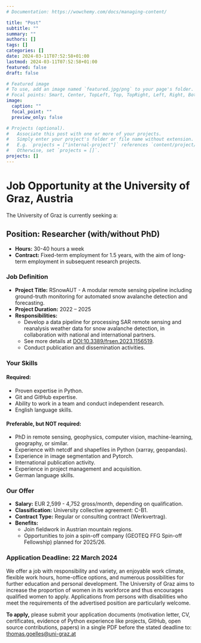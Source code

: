 ```yaml
---
# Documentation: https://wowchemy.com/docs/managing-content/

title: "Post"
subtitle: ""
summary: ""
authors: []
tags: []
categories: []
date: 2024-03-11T07:52:58+01:00
lastmod: 2024-03-11T07:52:58+01:00
featured: false
draft: false

# Featured image
# To use, add an image named `featured.jpg/png` to your page's folder.
# Focal points: Smart, Center, TopLeft, Top, TopRight, Left, Right, BottomLeft, Bottom, BottomRight.
image:
  caption: ""
  focal_point: ""
  preview_only: false

# Projects (optional).
#   Associate this post with one or more of your projects.
#   Simply enter your project's folder or file name without extension.
#   E.g. `projects = ["internal-project"]` references `content/project/deep-learning/index.md`.
#   Otherwise, set `projects = []`.
projects: []
---
```


# Job Opportunity at the University of Graz, Austria

The University of Graz is currently seeking a:

## Position: Researcher (with/without PhD)
- **Hours:** 30-40 hours a week
- **Contract:** Fixed-term employment for 1.5 years, with the aim of long-term employment in subsequent research projects.

### Job Definition
- **Project Title:** RSnowAUT - A modular remote sensing pipeline including ground-truth monitoring for automated snow avalanche detection and forecasting.
- **Project Duration:** 2022 – 2025
- **Responsibilities:**
  - Develop a data pipeline for processing SAR remote sensing and reanalysis weather data for snow avalanche detection, in collaboration with national and international partners.
  - See more details at [DOI:10.3389/frsen.2023.1156519](https://doi.org/10.3389/frsen.2023.1156519).
  - Conduct publication and dissemination activities.

### Your Skills
#### Required:
- Proven expertise in Python.
- Git and GitHub expertise.
- Ability to work in a team and conduct independent research.
- English language skills.

#### Preferable, but NOT required:
- PhD in remote sensing, geophysics, computer vision, machine-learning, geography, or similar.
- Experience with netcdf and shapefiles in Python (xarray, geopandas).
- Experience in image segmentation and Pytorch.
- International publication activity.
- Experience in project management and acquisition.
- German language skills.

### Our Offer
- **Salary:** EUR 2,599 - 4,752 gross/month, depending on qualification.
- **Classification:** University collective agreement: C-B1.
- **Contract Type:** Regular or consulting contract (Werkvertrag).
- **Benefits:**
  - Join fieldwork in Austrian mountain regions.
  - Opportunities to join a spin-off company (GEOTEQ FFG Spin-off Fellowship) planned for 2025/26.

### Application Deadline: 22 March 2024

We offer a job with responsibility and variety, an enjoyable work climate, flexible work hours, home-office options, and numerous possibilities for further education and personal development. The University of Graz aims to increase the proportion of women in its workforce and thus encourages qualified women to apply. Applications from persons with disabilities who meet the requirements of the advertised position are particularly welcome.

**To apply,** please submit your application documents (motivation letter, CV, certificates, evidence of Python experience like projects, GitHub, open source contributions, papers) in a single PDF before the stated deadline to: thomas.goelles@uni-graz.at
